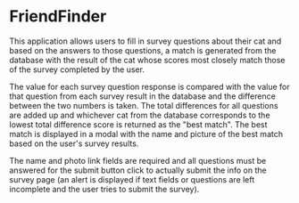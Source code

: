 # FriendFinder
This application allows users to fill in survey questions about their cat and based on the answers to those questions, a match is generated from the database with the result of the cat whose scores most closely match those of the survey completed by the user.

The value for each survey question response is compared with the value for that question from each survey result in the database and the difference between the two numbers is taken.  The total differences for all questions are added up and whichever cat from the database corresponds to the lowest total difference score is returned as the "best match".  The best match is displayed in a modal with the name and picture of the best match based on the user's survey results.

The name and photo link fields are required and all questions must be answered for the submit button click to actually submit the info on the survey page (an alert is displayed if text fields or questions are left incomplete and the user tries to submit the survey).  
